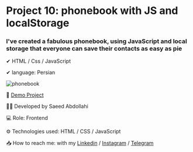 # Project 10: phonebook with JS and localStorage

### I've created a fabulous phonebook, using JavaScript and local storage that everyone can save their contacts as easy as pie

✔ HTML / Css / JavaScript

✔ language: Persian


![phonebook](https://github.com/saeeddev-ir/phonebook-with-JS-and-localStorage/assets/105293554/40c17949-b0ab-40d9-b608-fc6592c9d8f1)




🔗 [Demo Project](https://saeeddev-ir.github.io/phonebook-with-JS-and-localStorage/)

👨‍💻 Developed by Saeed Abdollahi

💻 Role: Frontend

⚙ Technologies used: HTML / CSS / JavaScript

📥 How to reach me: with my [Linkedin](https://www.linkedin.com/in/saeeddev-ir) / [Instagram](https://instagram.com/saeeddev_ir) / [Telegram](https://t.me/saeeddev_ir)

